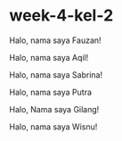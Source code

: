 # week-4-kel-2

Halo, nama saya Fauzan!

Halo, nama saya Aqil!

Halo, nama saya Sabrina!

Halo, nama saya Putra

Halo, Nama saya Gilang!

Halo, nama saya Wisnu!
